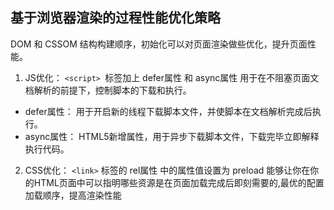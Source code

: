## 基于浏览器渲染的过程性能优化策略
DOM 和 CSSOM 结构构建顺序，初始化可以对页面渲染做些优化，提升页面性能。

1. JS优化： `<script> `标签加上 defer属性 和 async属性 用于在不阻塞页面文档解析的前提下，控制脚本的下载和执行。
  * defer属性： 用于开启新的线程下载脚本文件，并使脚本在文档解析完成后执行。
  * async属性： HTML5新增属性，用于异步下载脚本文件，下载完毕立即解释执行代码。
2. CSS优化： `<link>` 标签的 rel属性 中的属性值设置为 preload 能够让你在你的HTML页面中可以指明哪些资源是在页面加载完成后即刻需要的,最优的配置加载顺序，提高渲染性能